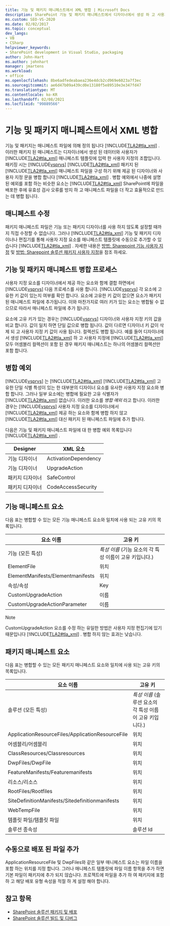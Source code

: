 ```yaml
---
title: 기능 및 패키지 매니페스트에서 XML 병합 | Microsoft Docs
description: SharePoint 기능 및 패키지 매니페스트에서 디자이너에서 생성 하 고 사용자가 추가한 XML 코드를 병합 합니다. 기능 및 패키지 매니페스트 요소와 병합 예외에 대해 알아봅니다.
ms.custom: SEO-VS-2020
ms.date: 02/02/2017
ms.topic: conceptual
dev_langs:
- VB
- CSharp
helpviewer_keywords:
- SharePoint development in Visual Studio, packaging
author: John-Hart
ms.author: johnhart
manager: jmartens
ms.workload:
- office
ms.openlocfilehash: 8be6adfedeabaea236e4dcb2cd969e6023a7f3ec
ms.sourcegitcommit: ae6d47b09a439cd0e13180f5e89510e3e347fd47
ms.translationtype: MT
ms.contentlocale: ko-KR
ms.lasthandoff: 02/08/2021
ms.locfileid: "99889566"
---
```

# <a name="merge-xml-in-feature-and-package-manifests"></a>기능 및 패키지 매니페스트에서 XML 병합
  기능 및 패키지는 매니페스트 파일에 의해 정의 됩니다 [!INCLUDE[TLA2#tla_xml](../sharepoint/includes/tla2sharptla-xml-md.md)] . 이러한 패키지 된 매니페스트는 디자이너에서 생성 된 데이터와 사용자가 [!INCLUDE[TLA2#tla_xml](../sharepoint/includes/tla2sharptla-xml-md.md)] 매니페스트 템플릿에 입력 한 사용자 지정의 조합입니다. 패키징 시는 [!INCLUDE[vsprvs](../sharepoint/includes/vsprvs-md.md)] [!INCLUDE[TLA2#tla_xml](../sharepoint/includes/tla2sharptla-xml-md.md)] 패키지 된 [!INCLUDE[TLA2#tla_xml](../sharepoint/includes/tla2sharptla-xml-md.md)] 매니페스트 파일을 구성 하기 위해 제공 된 디자이너와 사용자 지정 문을 병합 합니다 [!INCLUDE[TLA2#tla_xml](../sharepoint/includes/tla2sharptla-xml-md.md)] . 병합 예외에서 나중에 설명 된 예외를 포함 하는 비슷한 요소는 [!INCLUDE[TLA2#tla_xml](../sharepoint/includes/tla2sharptla-xml-md.md)] SharePoint에 파일을 배포한 후에 유효성 검사 오류를 방지 하 고 매니페스트 파일을 더 작고 효율적으로 만드는 데 병합 됩니다.

## <a name="modify-the-manifests"></a>매니페스트 수정
 패키지 매니페스트 파일은 기능 또는 패키지 디자이너를 사용 하지 않도록 설정할 때까지 직접 수정할 수 없습니다. 그러나 [!INCLUDE[TLA2#tla_xml](../sharepoint/includes/tla2sharptla-xml-md.md)] 기능 및 패키지 디자이너나 편집기를 통해 사용자 지정 요소를 매니페스트 템플릿에 수동으로 추가할 수 있습니다 [!INCLUDE[TLA2#tla_xml](../sharepoint/includes/tla2sharptla-xml-md.md)] . 자세한 내용은 [방법: Sharepoint 기능 사용자 지정](../sharepoint/how-to-customize-a-sharepoint-feature.md) 및 [방법: Sharepoint 솔루션 패키지 사용자 지정](../sharepoint/how-to-customize-a-sharepoint-solution-package.md)을 참조 하세요.

## <a name="feature-and-package-manifest-merge-process"></a>기능 및 패키지 매니페스트 병합 프로세스
 사용자 지정 요소를 디자이너에서 제공 하는 요소와 함께 결합 하면에서 [!INCLUDE[vsprvs](../sharepoint/includes/vsprvs-md.md)] 다음 프로세스를 사용 합니다. [!INCLUDE[vsprvs](../sharepoint/includes/vsprvs-md.md)] 각 요소에 고유한 키 값이 있는지 여부를 확인 합니다. 요소에 고유한 키 값이 없으면 요소가 패키지된 매니페스트 파일에 추가됩니다. 이와 마찬가지로 여러 키가 있는 요소는 병합될 수 없으므로 따라서 매니페스트 파일에 추가 됩니다.

 요소에 고유 키가 있는 경우는 [!INCLUDE[vsprvs](../sharepoint/includes/vsprvs-md.md)] 디자이너와 사용자 지정 키의 값을 비교 합니다. 값이 일치 하면 단일 값으로 병합 됩니다. 값이 다르면 디자이너 키 값이 삭제 되 고 사용자 지정 키 값이 사용 됩니다. 컬렉션도 병합 됩니다. 예를 들어 디자이너에서 생성 [!INCLUDE[TLA2#tla_xml](../sharepoint/includes/tla2sharptla-xml-md.md)] 하 고 사용자 지정에 [!INCLUDE[TLA2#tla_xml](../sharepoint/includes/tla2sharptla-xml-md.md)] 모두 어셈블리 컬렉션이 포함 된 경우 패키지 매니페스트는 하나의 어셈블리 컬렉션만 포함 합니다.

## <a name="merge-exceptions"></a>병합 예외
 [!INCLUDE[vsprvs](../sharepoint/includes/vsprvs-md.md)] 는 [!INCLUDE[TLA2#tla_xml](../sharepoint/includes/tla2sharptla-xml-md.md)] [!INCLUDE[TLA2#tla_xml](../sharepoint/includes/tla2sharptla-xml-md.md)] 고유한 단일 식별 특성이 있는 한 대부분의 디자이너 요소를 유사한 사용자 지정 요소와 병합 합니다. 그러나 일부 요소에는 병합에 필요한 고유 식별자가 [!INCLUDE[TLA2#tla_xml](../sharepoint/includes/tla2sharptla-xml-md.md)] 없습니다. 이러한 요소를 *병합 예외* 라고 합니다. 이러한 경우는 [!INCLUDE[vsprvs](../sharepoint/includes/vsprvs-md.md)] 사용자 지정 요소를 디자이너에서 [!INCLUDE[TLA2#tla_xml](../sharepoint/includes/tla2sharptla-xml-md.md)] 제공 하는 요소와 함께 병합 하지 않고 [!INCLUDE[TLA2#tla_xml](../sharepoint/includes/tla2sharptla-xml-md.md)] 대신 패키지 된 매니페스트 파일에 추가 합니다.

 다음은 기능 및 패키지 매니페스트 파일에 대 한 병합 예외 목록입니다 [!INCLUDE[TLA2#tla_xml](../sharepoint/includes/tla2sharptla-xml-md.md)] .

|Designer|XML 요소|
|--------------|-----------------|
|기능 디자이너|ActivationDependency|
|기능 디자이너|UpgradeAction|
|패키지 디자이너|SafeControl|
|패키지 디자이너|CodeAccessSecurity|

## <a name="feature-manifest-elements"></a>기능 매니페스트 요소
 다음 표는 병합할 수 있는 모든 기능 매니페스트 요소와 일치에 사용 되는 고유 키의 목록입니다.

|요소 이름|고유 키|
|------------------|----------------|
|기능 (모든 특성)|*특성 이름* (기능 요소의 각 특성 이름이 고유 키입니다.)|
|ElementFile|위치|
|ElementManifests/Elementmanifests|위치|
|속성/속성|Key|
|CustomUpgradeAction|이름|
|CustomUpgradeActionParameter|이름|

> [!NOTE]
> CustomUpgradeAction 요소를 수정 하는 유일한 방법은 사용자 지정 편집기에 있기 때문입니다 [!INCLUDE[TLA2#tla_xml](../sharepoint/includes/tla2sharptla-xml-md.md)] . 병합 하지 않는 효과는 낮습니다.

## <a name="package-manifest-elements"></a>패키지 매니페스트 요소
 다음 표는 병합할 수 있는 모든 패키지 매니페스트 요소와 일치에 사용 되는 고유 키의 목록입니다.

|요소 이름|고유 키|
|------------------|----------------|
|솔루션 (모든 특성)|*특성 이름* (솔루션 요소의 각 특성 이름이 고유 키입니다.)|
|ApplicationResourceFiles/ApplicationResourceFile|위치|
|어셈블리/어셈블리|위치|
|ClassResources/Classresources|위치|
|DwpFiles/DwpFile|위치|
|FeatureManifests/Featuremanifests|위치|
|리소스/리소스|위치|
|RootFiles/Rootfiles|위치|
|SiteDefinitionManifests/Sitedefinitionmanifests|위치|
|WebTempFile|위치|
|템플릿 파일/템플릿 파일|위치|
|솔루션 종속성|솔루션 Id|

## <a name="manually-add-deployed-files"></a>수동으로 배포 된 파일 추가
 ApplicationResourceFile 및 DwpFiles와 같은 일부 매니페스트 요소는 파일 이름을 포함 하는 위치를 지정 합니다. 그러나 매니페스트 템플릿에 파일 이름 항목을 추가 하면 기본 파일이 패키지에 추가 되지 않습니다. 프로젝트에 파일을 추가 하 여 패키지에 포함 하 고 해당 배포 유형 속성을 적절 하 게 설정 해야 합니다.

## <a name="see-also"></a>참고 항목
- [SharePoint 솔루션 패키지 및 배포](../sharepoint/packaging-and-deploying-sharepoint-solutions.md)
- [SharePoint 솔루션 빌드 및 디버그](../sharepoint/building-and-debugging-sharepoint-solutions.md)
